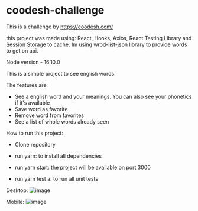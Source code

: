 # coodesh-challenge

This is a challenge by https://coodesh.com/

this project was made using: React, Hooks, Axios, React Testing Library and Session Storage to cache. Im using wrod-list-json library to provide words to get on api.

Node version - 16.10.0

This is a simple project to see english words.

The features are:

- See a english word and your meanings. You can also see your phonetics if it's available
- Save word as favorite
- Remove word from favorites
- See a list of whole words already seen

How to run this project:

- Clone repository

- run yarn: to install all dependencies

- run yarn start: the project will be available on port 3000

- run yarn test a: to run all unit tests

Desktop:
![image](https://user-images.githubusercontent.com/101952440/183525863-a73688f5-63e6-44ad-871a-e24f63af1357.png)

Mobile:
![image](https://user-images.githubusercontent.com/101952440/183525918-602fb8af-c24e-4619-af9f-78280b13b9b6.png)
